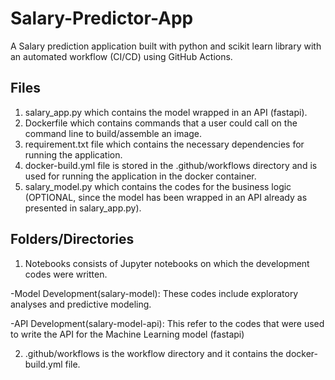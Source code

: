 # Salary-Predictor-App
A Salary prediction application built with python and scikit learn library with an automated workflow (CI/CD) using GitHub Actions.

## Files
1. salary_app.py which contains the model wrapped in an API (fastapi).
2. Dockerfile which contains commands that a user could call on the command line to build/assemble an image.
3. requirement.txt file which contains the necessary dependencies for running the application.
4. docker-build.yml file is stored in the .github/workflows directory and is used for running the application in the docker container.
5. salary_model.py which contains the codes for the business logic (OPTIONAL, since the model has been wrapped in an API already as presented in salary_app.py).

## Folders/Directories
1. Notebooks consists of Jupyter notebooks on which the development codes were written.

  -Model Development(salary-model): These codes include exploratory analyses and predictive modeling.
  
  
  -API Development(salary-model-api): This refer to the codes that were used to write the API for the Machine Learning model (fastapi)
  
2. .github/workflows is the workflow directory and it contains the docker-build.yml file. 
